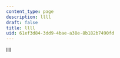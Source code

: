 ```yaml
---
content_type: page
description: llll
draft: false
title: llll
uid: 61ef3d84-3dd9-4bae-a38e-8b182b7490fd
---
```

llll